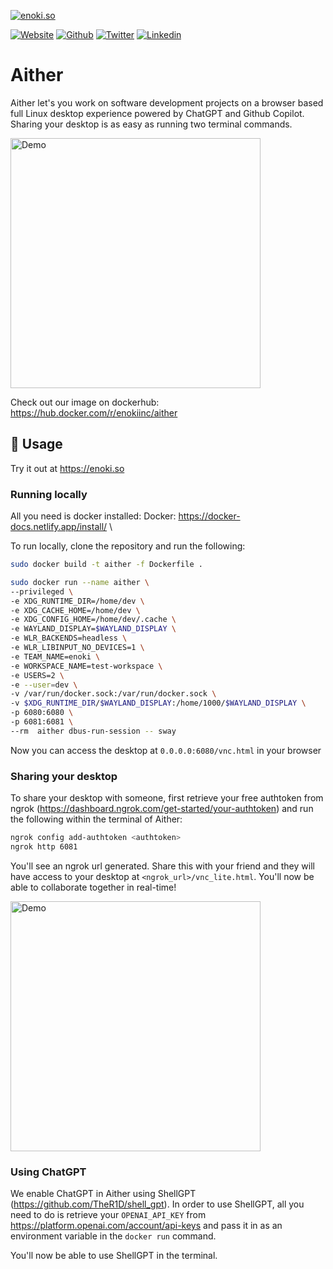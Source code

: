 [![enoki.so](https://github.com/enoki-inc/alpine-sway-docker/blob/main/gh-landing.png)](https://enoki.so)

[![Website](https://img.shields.io/static/v1.svg?color=FBBC04&labelColor=003E8A&logoColor=ffffff&style=for-the-badge&label=enoki-inc&message=website)](https://enoki.so "check out our landing page!")
[![Github](https://img.shields.io/static/v1.svg?color=FBBC04&labelColor=003E8A&logoColor=ffffff&style=for-the-badge&label=enoki-inc&message=github)](https://github.com/enoki-inc "check out our github!")
[![Twitter](https://img.shields.io/static/v1.svg?color=FBBC04&labelColor=003E8A&logoColor=ffffff&style=for-the-badge&label=enoki-inc&message=twitter)](https://twitter.com/Enoki_Inc "check out our twitter page!")
[![Linkedin](https://img.shields.io/static/v1.svg?color=FBBC04&labelColor=003E8A&logoColor=ffffff&style=for-the-badge&label=enoki-inc&message=linkedin)](https://linkedin.com/company/enoki-inc/ "check out our linkedin page!")

# Aither
Aither let's you work on software development projects on a browser based full Linux desktop experience powered by ChatGPT and Github Copilot. Sharing your desktop is as easy as running two terminal commands.

<img src="demo.gif" alt="Demo" width="400">

Check out our image on dockerhub: https://hub.docker.com/r/enokiinc/aither

## 🚀 Usage

Try it out at https://enoki.so

### Running locally
All you need is docker installed: 
Docker: https://docker-docs.netlify.app/install/ \

To run locally, clone the repository and run the following:
```bash
sudo docker build -t aither -f Dockerfile .

sudo docker run --name aither \
--privileged \
-e XDG_RUNTIME_DIR=/home/dev \
-e XDG_CACHE_HOME=/home/dev \
-e XDG_CONFIG_HOME=/home/dev/.cache \
-e WAYLAND_DISPLAY=$WAYLAND_DISPLAY \
-e WLR_BACKENDS=headless \
-e WLR_LIBINPUT_NO_DEVICES=1 \
-e TEAM_NAME=enoki \
-e WORKSPACE_NAME=test-workspace \
-e USERS=2 \
-e --user=dev \
-v /var/run/docker.sock:/var/run/docker.sock \
-v $XDG_RUNTIME_DIR/$WAYLAND_DISPLAY:/home/1000/$WAYLAND_DISPLAY \
-p 6080:6080 \
-p 6081:6081 \
--rm  aither dbus-run-session -- sway
```````
Now you can access the desktop at `0.0.0.0:6080/vnc.html` in your browser

### Sharing your desktop

To share your desktop with someone, first retrieve your free authtoken from ngrok (https://dashboard.ngrok.com/get-started/your-authtoken) and run the following within the terminal of Aither:
```bash
ngrok config add-authtoken <authtoken>
ngrok http 6081
```````
You'll see an ngrok url generated. Share this with your friend and they will have access to your desktop at `<ngrok_url>/vnc_lite.html`. You'll now be able to collaborate together in real-time!

<img src="share.gif" alt="Demo" width="400">


### Using ChatGPT

We enable ChatGPT in Aither using ShellGPT (https://github.com/TheR1D/shell_gpt). 
In order to use ShellGPT, all you need to do is retrieve your `OPENAI_API_KEY` from https://platform.openai.com/account/api-keys and pass it in as an environment variable in the `docker run` command. 

You'll now be able to use ShellGPT in the terminal.
